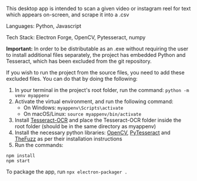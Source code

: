 This desktop app is intended to scan a given video or instagram reel for text which appears on-screen, and scrape it into a .csv

Languages: Python, Javascript

Tech Stack: Electron Forge, OpenCV, Pytesseract, numpy

**Important:**
In order to be distributable as an .exe without requiring the user to install additional files separately, the project has embedded Python and Tesseract, which has been excluded from the git repository.

If you wish to run the project from the source files, you need to add these excluded files.
You can do that by doing the following:

1. In your terminal in the project's root folder, run the command: ```python -m venv myappenv```
2. Activate the virtual environment, and run the following command:
    - On Windows: ```myappenv\Scripts\activate```
    - On macOS/Linux: ```source myappenv/bin/activate```
3. Install [Tesseract-OCR](https://github.com/tesseract-ocr/tesseract#installing-tesseract) and place the Tesseract-OCR folder inside the root folder (should be in the same directory as myappenv)
3. Install the necessary python libraries: [OpenCV](https://pypi.org/project/opencv-python/), [PyTesseract](https://pypi.org/project/pytesseract/) and [TheFuzz](https://pypi.org/project/thefuzz/) as per their installation instructions
4. Run the commands:
```
npm install
npm start
```

To package the app, run ```npx electron-packager .```
